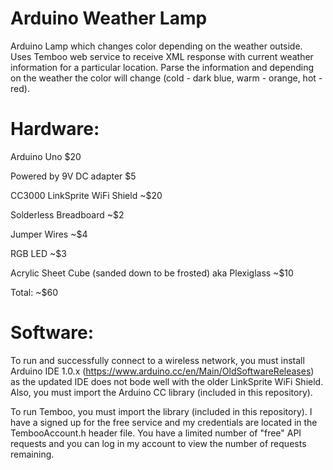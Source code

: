 # Arduino Weather Lamp
Arduino Lamp which changes color depending on the weather outside. Uses Temboo web service to receive XML response with current weather information for a particular location. 
Parse the information and depending on the weather the color will change (cold - dark blue, warm - orange, hot - red).

# Hardware:

Arduino Uno $20

Powered by 9V DC adapter $5

CC3000 LinkSprite WiFi Shield ~$20

Solderless Breadboard ~$2

Jumper Wires ~$4

RGB LED ~$3

Acrylic Sheet Cube (sanded down to be frosted) aka Plexiglass ~$10

Total: ~$60 

# Software:

To run and successfully connect to a wireless network, you must install Arduino IDE 1.0.x (https://www.arduino.cc/en/Main/OldSoftwareReleases) as the updated IDE does not bode well with the older LinkSprite WiFi Shield. 
Also, you must import the Arduino CC library (included in this repository). 

To run Temboo, you must import the library (included in this repository). I have a signed up for the free service and my credentials are located in the TembooAccount.h header file. You
have a limited number of "free" API requests and you can log in my account to view the number of requests remaining. 








